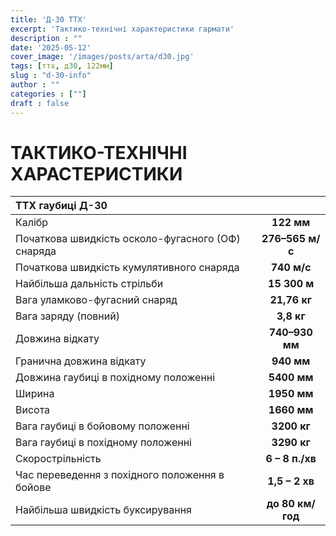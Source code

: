 ```yaml
---
title: 'Д-30 ТТХ'
excerpt: 'Тактико-технічні характеристики гармати'
description : ""
date: '2025-05-12'
cover_image: '/images/posts/arta/d30.jpg'
tags: [ттх, д30, 122мм]
slug : "d-30-info"
author : ""
categories : [""]
draft : false
---
```


# ТАКТИКО-ТЕХНІЧНІ ХАРАСТЕРИСТИКИ

ТТХ гаубиці Д-30 |  |
:------ | :------:
Калібр | **122 мм**
Початкова швидкість осколо-фугасного (ОФ) снаряда | **276–565 м/с**
Початкова швидкість кумулятивного снаряда | **740 м/с**
Найбільша дальність стрільби | **15 300 м**
Вага уламково-фугасний снаряд | **21,76 кг**
Вага заряду (повний) | **3,8 кг**
Довжина відкату | **740–930 мм**
Гранична довжина відкату | **940 мм**
Довжина гаубиці в похідному положенні | **5400 мм**
Ширина | **1950 мм**
Висота | **1660 мм**
Вага гаубиці в бойовому положенні | **3200 кг**
Вага гаубиці в похідному положенні | **3290 кг**
Скорострільність | **6 – 8 п./хв**
Час переведення з похідного положення в бойове | **1,5 – 2 хв**
Найбільша швидкість буксирування | **до 80 км/год**
